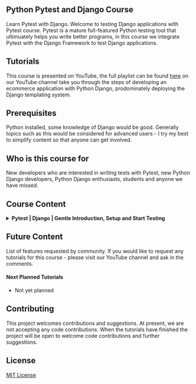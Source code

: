 ## Python Pytest and Django Course
Learn Pytest with Django. Welcome to testing Django applications with Pytest course. Pytest is a mature full-featured Python testing tool that ultimuately helps you write better programs, in this course we integrate Pytest with the Django Framework to test Django applications.

## Tutorials
This course is presented on YouTube, the full playlist can be found [here](https://www.youtube.com/watch?v=UqSJCVePEWU&list=PLOLrQ9Pn6caxY4Q1U9RjO1bulQp5NDYS_) on our YouTube channel take you through the steps of developing an ecommerce application with Python Django, prodominately deploying the Django templating system.

## Prerequisites
Python installed, some knowledge of Django would be good. Generally topics such as this would be considered for advanced users - I try my best to simplify content so that anyone can get involved.

## Who is this course for
New developers who are interested in writing tests with Pytest, new Python Django developers, Python Django enthusiasts, students and anyone we have missed.

## Course Content

<details>
<summary><b>Pytest | Django | Gentle Introduction, Setup and Start Testing</b>
</summary>
<br>
Pytest is a popular python test automation framework. Here we look at getting started with Pytest and Django. In this tutorial we Start a new Django project then Setup Django-Pytest. At this point we take a look at some simple examples covering topics such as Assert Statements, Running tests
Testing outcomes and Report options. We also take a look at Pytest Marks and look at how to utilise Coverage to identify where tests are needed in our application. 
<br><br>
<ul>
<li>[Code Repository](https://github.com/veryacademy/YT_Pytest_Intro_Install_Testing_Part1)</li>
<li>Link to Video Tutorial</li>
</ul>

</details>

## Future Content
List of features requested by community. If you would like to request any tutorials for this course - please visit our YouTube channel and ask in the comments.

#### Next Planned Tutorials
+ Not yet planned

## Contributing
This project welcomes contributions and suggestions. At present, we are not accepting any code contributions. When the tutorials have finished the project will be open to welcome code contributions and further suggestions.

## License
[MIT License](LICENSE)
